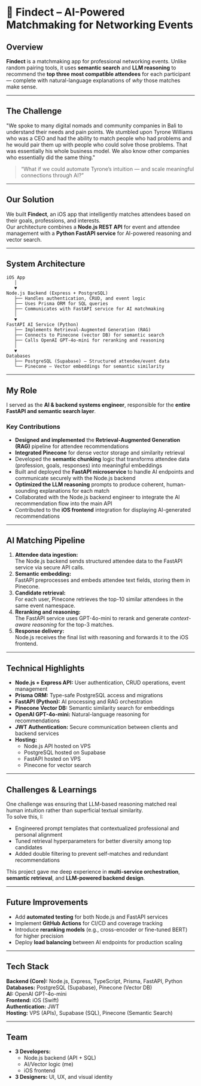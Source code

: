 # 🧠 Findect – AI-Powered Matchmaking for Networking Events

## Overview

**Findect** is a matchmaking app for professional networking events. Unlike random pairing tools, it uses **semantic search** and **LLM reasoning** to recommend the **top three most compatible attendees** for each participant — complete with natural-language explanations of _why_ those matches make sense.

---

## The Challenge

"We spoke to many digital nomads and community companies in Bali to understand their needs and pain points. We stumbled upon Tyrone Williams who was a CEO and had the ability to match people who had problems and he would pair them up with people who could solve those problems. That was essentially his whole business model. We also know other companies who essentially did the same thing."

> “What if we could automate Tyrone’s intuition — and scale meaningful connections through AI?”

---

## Our Solution

We built **Findect**, an iOS app that intelligently matches attendees based on their goals, professions, and interests.  
Our architecture combines a **Node.js REST API** for event and attendee management with a **Python FastAPI service** for AI-powered reasoning and vector search.

---

## System Architecture

```
iOS App
   │
   ▼
Node.js Backend (Express + PostgreSQL)
   ├── Handles authentication, CRUD, and event logic
   ├── Uses Prisma ORM for SQL queries
   ├── Communicates with FastAPI service for AI matchmaking
   │
   ▼
FastAPI AI Service (Python)
   ├── Implements Retrieval-Augmented Generation (RAG)
   ├── Connects to Pinecone (vector DB) for semantic search
   ├── Calls OpenAI GPT-4o-mini for reranking and reasoning
   │
   ▼
Databases
   ├── PostgreSQL (Supabase) — Structured attendee/event data
   └── Pinecone — Vector embeddings for semantic similarity
```

---

## My Role

I served as the **AI & backend systems engineer**, responsible for the **entire FastAPI and semantic search layer**.

### Key Contributions

- **Designed and implemented** the **Retrieval-Augmented Generation (RAG)** pipeline for attendee recommendations
- **Integrated Pinecone** for dense vector storage and similarity retrieval
- Developed the **semantic chunking** logic that transforms attendee data (profession, goals, responses) into meaningful embeddings
- Built and deployed the **FastAPI microservice** to handle AI endpoints and communicate securely with the Node.js backend
- **Optimized the LLM reasoning** prompts to produce coherent, human-sounding explanations for each match
- Collaborated with the Node.js backend engineer to integrate the AI recommendation flow into the main API
- Contributed to the **iOS frontend** integration for displaying AI-generated recommendations

---

## AI Matching Pipeline

1. **Attendee data ingestion:**  
   The Node.js backend sends structured attendee data to the FastAPI service via secure API calls.
2. **Semantic embedding:**  
   FastAPI preprocesses and embeds attendee text fields, storing them in Pinecone.
3. **Candidate retrieval:**  
   For each user, Pinecone retrieves the top-10 similar attendees in the same event namespace.
4. **Reranking and reasoning:**  
   The FastAPI service uses GPT-4o-mini to rerank and generate _context-aware reasoning_ for the top-3 matches.
5. **Response delivery:**  
   Node.js receives the final list with reasoning and forwards it to the iOS frontend.

---

## Technical Highlights

- **Node.js + Express API:** User authentication, CRUD operations, event management
- **Prisma ORM:** Type-safe PostgreSQL access and migrations
- **FastAPI (Python):** AI processing and RAG orchestration
- **Pinecone Vector DB:** Semantic similarity search for embeddings
- **OpenAI GPT-4o-mini:** Natural-language reasoning for recommendations
- **JWT Authentication:** Secure communication between clients and backend services
- **Hosting:**
  - Node.js API hosted on VPS
  - PostgreSQL hosted on Supabase
  - FastAPI hosted on VPS
  - Pinecone for vector search

---

## Challenges & Learnings

One challenge was ensuring that LLM-based reasoning matched real human intuition rather than superficial textual similarity.  
To solve this, I:

- Engineered prompt templates that contextualized professional and personal alignment
- Tuned retrieval hyperparameters for better diversity among top candidates
- Added double filtering to prevent self-matches and redundant recommendations

This project gave me deep experience in **multi-service orchestration**, **semantic retrieval**, and **LLM-powered backend design**.

---

## Future Improvements

- Add **automated testing** for both Node.js and FastAPI services
- Implement **GitHub Actions** for CI/CD and coverage tracking
- Introduce **reranking models** (e.g., cross-encoder or fine-tuned BERT) for higher precision
- Deploy **load balancing** between AI endpoints for production scaling

---

## Tech Stack

**Backend (Core):** Node.js, Express, TypeScript, Prisma, FastAPI, Python  
**Databases:** PostgreSQL (Supabase), Pinecone (Vector DB)  
**AI:** OpenAI GPT-4o-mini  
**Frontend:** iOS (Swift)  
**Authentication:** JWT  
**Hosting:** VPS (APIs), Supabase (SQL), Pinecone (Semantic Search)

---

## Team

- **3 Developers:**
  - Node.js backend (API + SQL)
  - AI/Vector logic (me)
  - iOS frontend
- **3 Designers:** UI, UX, and visual identity
